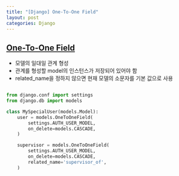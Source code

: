 ```yaml
---
title: "[Django] One-To-One Field"
layout: post
categories: Django
--- 
```


## [One-To-One Field](https://docs.djangoproject.com/en/3.2/ref/models/fields/#onetoonefield)
- 모델의 일대일 관계 형성
- 관계를 형성할 model의 인스턴스가 저장되어 있어야 함
- related_name을 정하지 않으면 현재 모델의 소문자를 기본 값으로 사용


```python

from django.conf import settings
from django.db import models

class MySpecialUser(models.Model):
    user = models.OneToOneField(
        settings.AUTH_USER_MODEL,
        on_delete=models.CASCADE,
    )

    supervisor = models.OneToOneField(
        settings.AUTH_USER_MODEL,
        on_delete=models.CASCADE,
        related_name='supervisor_of',
    )
```


